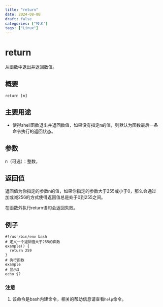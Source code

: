 ```yaml
---
title: "return"
date: 2024-08-08
draft: false
categories: ["技术"]
tags: ["Linux"]
---
```

return
===

从函数中退出并返回数值。

## 概要

```shell
return [n]
```

## 主要用途

- 使得shell函数退出并返回数值，如果没有指定n的值，则默认为函数最后一条命令执行的返回状态。

## 参数

n（可选）：整数。

## 返回值

返回值为你指定的参数n的值，如果你指定的参数大于255或小于0，那么会通过加或减256的方式使得返回值总是处于0到255之间。

在函数外执行return语句会返回失败。

## 例子

```shell
#!/usr/bin/env bash
# 定义一个返回值大于255的函数
example() {
  return 259
}
# 执行函数
example
# 显示3
echo $?
```

### 注意

1. 该命令是bash内建命令，相关的帮助信息请查看`help`命令。



